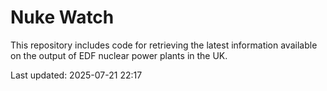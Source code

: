 # Nuke Watch

This repository includes code for retrieving the latest information available on the output of EDF nuclear power plants in the UK.

Last updated: 2025-07-21 22:17